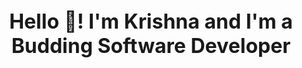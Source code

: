 <p align="center" style="font-size: 32px; font-weight: bold; margin: 0;">Hello 👋! I'm Krishna and I'm a Budding Software Developer</p>
